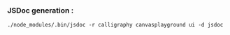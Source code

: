 ### JSDoc generation :

```
./node_modules/.bin/jsdoc -r calligraphy canvasplayground ui -d jsdoc
```
